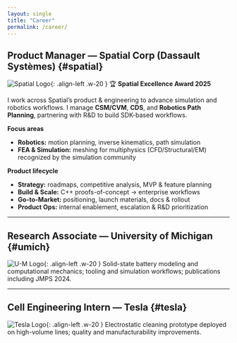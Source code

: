 ```yaml
---
layout: single
title: "Career"
permalink: /career/
---
```


## Product Manager — Spatial Corp (Dassault Systèmes) {#spatial}
![Spatial Logo](/assets/images/logos/spatial.png){: .align-left .w-20 }
🏆 **Spatial Excellence Award 2025**

I work across Spatial’s product & engineering to advance simulation and robotics workflows. I manage **CSM/CVM**, **CDS**, and **Robotics Path Planning**, partnering with R&D to build SDK-based workflows.

**Focus areas**
- **Robotics:** motion planning, inverse kinematics, path simulation  
- **FEA & Simulation:** meshing for multiphysics (CFD/Structural/EM) recognized by the simulation community

**Product lifecycle**
- **Strategy:** roadmaps, competitive analysis, MVP & feature planning  
- **Build & Scale:** C++ proofs-of-concept → enterprise workflows  
- **Go-to-Market:** positioning, launch materials, docs & rollout  
- **Product Ops:** internal enablement, escalation & R&D prioritization

---

## Research Associate — University of Michigan {#umich}
![U-M Logo](/assets/images/logos/umich.png){: .align-left .w-20 }
Solid-state battery modeling and computational mechanics; tooling and simulation workflows; publications including JMPS 2024.

---

## Cell Engineering Intern — Tesla {#tesla}
![Tesla Logo](/assets/images/logos/tesla.png){: .align-left .w-20 }
Electrostatic cleaning prototype deployed on high-volume lines; quality and manufacturability improvements.
